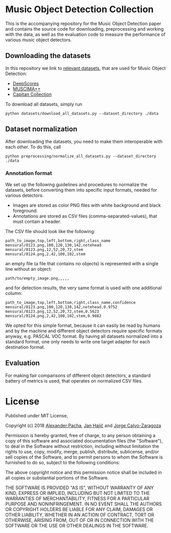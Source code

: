 # Music Object Detection Collection

This is the accompanying repository for the Music Object Detection paper and contains the source code for downloading, preprocessing and working with the data, as well as the evaluation code to measure the performance of various music object detectors.

## Downloading the datasets

In this repository we link to [relevant datasets](https://apacha.github.io/OMR-Datasets/), that are used for Music Object Detection:
   
   - [DeepScores](https://tuggeluk.github.io/deepscores/)
   - [MUSCIMA++](https://ufal.mff.cuni.cz/muscima)
   - [Capitan Collection](https://bitbucket.org/apacha/mensural-detector-database/src/master/)
   
   To download all datasets, simply run 
   
`python datasets/download_all_datasets.py --dataset_directory ./data`
   
## Dataset normalization
After downloading the datasets, you need to make them interoperable with each other. To do this, call

`python preprocessing/normalize_all_datasets.py --dataset_directory ./data`

### Annotation format 
We set up the following guidelines and procedures to normalize the datasets, before converting them into specific input formats, needed for various detectors:

- Images are stored as color PNG files with white background and black foreground.
- Annotations are stored as CSV files (comma-separated-values), that must contain a header.

The CSV file should look like the following:

```text
path_to_image,top,left,bottom,right,class_name
mensural/0123.png,100,120,130,142,notehead
mensural/0123.png,12,52,20,72,stem
mensural/0124.png,2,42,100,102,stem
```

an empty file (a file that contains no objects) is represented with a single line without an object:

```text
path/to/empty_image.png,,,,,
```

and for detection results, the very same format is used with one additional column:

```text
path_to_image,top,left,bottom,right,class_name,confidence
mensural/0123.png,100,120,130,142,notehead,0.9752
mensural/0123.png,12,52,20,72,stem,0.5623
mensural/0124.png,2,42,100,102,stem,0.9882
```

We opted for this simple format, because it can easily be read by humans and by the machine and different object detectors require specific formats anyway, e.g. PASCAL VOC format. By having all datasets normalized into a standard format, one only needs to write one target adapter for each destination format.

## Evaluation

For making fair comparisons of different object detectors, a standard battery of metrics is used, that operates on normalized CSV files.

# License

Published under MIT License,

Copyright (c) 2018 [Alexander Pacha](http://alexanderpacha.com), [Jan Hajič](https://ufal.mff.cuni.cz/jan-hajic-jr) and [Jorge Calvo-Zaragoza](https://grfia.dlsi.ua.es/members.php?id=55)

Permission is hereby granted, free of charge, to any person obtaining a copy
of this software and associated documentation files (the "Software"), to deal
in the Software without restriction, including without limitation the rights
to use, copy, modify, merge, publish, distribute, sublicense, and/or sell
copies of the Software, and to permit persons to whom the Software is
furnished to do so, subject to the following conditions:

The above copyright notice and this permission notice shall be included in all
copies or substantial portions of the Software.

THE SOFTWARE IS PROVIDED "AS IS", WITHOUT WARRANTY OF ANY KIND, EXPRESS OR
IMPLIED, INCLUDING BUT NOT LIMITED TO THE WARRANTIES OF MERCHANTABILITY,
FITNESS FOR A PARTICULAR PURPOSE AND NONINFRINGEMENT. IN NO EVENT SHALL THE
AUTHORS OR COPYRIGHT HOLDERS BE LIABLE FOR ANY CLAIM, DAMAGES OR OTHER
LIABILITY, WHETHER IN AN ACTION OF CONTRACT, TORT OR OTHERWISE, ARISING FROM,
OUT OF OR IN CONNECTION WITH THE SOFTWARE OR THE USE OR OTHER DEALINGS IN THE
SOFTWARE.
